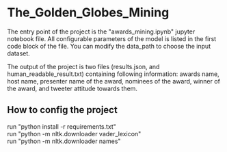 # The_Golden_Globes_Mining

The entry point of the project is the "awards_mining.ipynb" jupyter notebook file. All configurable parameters of the model is listed in the first code block of the file. You can modify the data_path to choose the input dataset.

The output of the project is two files (results.json, and human_readable_result.txt) containing following information: awards name, host name, presenter name of the award, nominees of the award, winner of the award, and tweeter attitude towards them. 

## How to config the project

run "python install -r requirements.txt"<br>
run "python -m nltk.downloader vader_lexicon"<br>
run "python -m nltk.downloader names"<br>
